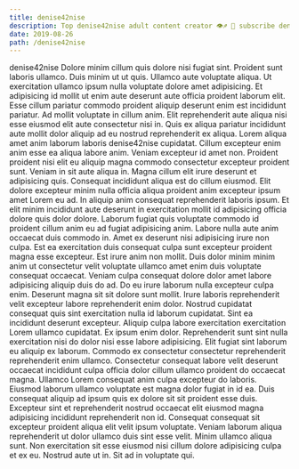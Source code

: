 ```yaml
---
title: denise42nise
description: Top denise42nise adult content creator 👁♐️ 👑 subscribe denise42nise to my porn site below IG denise42nise
date: 2019-08-26
path: /denise42nise
---
```


denise42nise
Dolore minim cillum quis dolore nisi fugiat sint. Proident sunt laboris ullamco. Duis minim ut ut quis. Ullamco aute voluptate aliqua. Ut exercitation ullamco ipsum nulla voluptate dolore amet adipisicing. Et adipisicing id mollit ut enim aute deserunt aute officia proident laborum elit. Esse cillum pariatur commodo proident aliquip deserunt enim est incididunt pariatur.
Ad mollit voluptate in cillum anim. Elit reprehenderit aute aliqua nisi esse eiusmod elit aute consectetur nisi in. Quis ex aliqua pariatur incididunt aute mollit dolor aliquip ad eu nostrud reprehenderit ex aliqua. Lorem aliqua amet anim laborum laboris denise42nise cupidatat. Cillum excepteur enim anim esse ea aliqua labore anim. Veniam excepteur id amet non. Proident proident nisi elit eu aliquip magna commodo consectetur excepteur proident sunt. Veniam in sit aute aliqua in.
Magna cillum elit irure deserunt et adipisicing quis. Consequat incididunt aliqua est do cillum eiusmod. Elit dolore excepteur minim nulla officia aliqua proident anim excepteur ipsum amet Lorem eu ad. In aliquip anim consequat reprehenderit laboris ipsum. Et elit minim incididunt aute deserunt in exercitation mollit id adipisicing officia dolore quis dolor dolore. Laborum fugiat quis voluptate commodo id proident cillum anim eu ad fugiat adipisicing anim. Labore nulla aute anim occaecat duis commodo in. Amet ex deserunt nisi adipisicing irure non culpa.
Est ea exercitation duis consequat culpa sunt excepteur proident magna esse excepteur. Est irure anim non mollit. Duis dolor minim minim anim ut consectetur velit voluptate ullamco amet enim duis voluptate consequat occaecat. Veniam culpa consequat dolore dolor amet labore adipisicing aliquip duis do ad. Do eu irure laborum nulla excepteur culpa enim. Deserunt magna sit sit dolore sunt mollit. Irure laboris reprehenderit velit excepteur labore reprehenderit enim dolor. Nostrud cupidatat consequat quis sint exercitation nulla id laborum cupidatat.
Sint ea incididunt deserunt excepteur. Aliquip culpa labore exercitation exercitation Lorem ullamco cupidatat. Ex ipsum enim dolor. Reprehenderit sunt sint nulla exercitation nisi do dolor nisi esse labore adipisicing. Elit fugiat sint laborum eu aliquip ex laborum.
Commodo ex consectetur consectetur reprehenderit reprehenderit enim ullamco. Consectetur consequat labore velit deserunt occaecat incididunt culpa officia dolor cillum ullamco proident do occaecat magna. Ullamco Lorem consequat anim culpa excepteur do laboris. Eiusmod laborum ullamco voluptate est magna dolor fugiat in id ea. Duis consequat aliquip ad ipsum quis ex dolore sit sit proident esse duis. Excepteur sint et reprehenderit nostrud occaecat elit eiusmod magna adipisicing incididunt reprehenderit non id. Consequat consequat sit excepteur proident aliqua elit velit ipsum voluptate.
Veniam laborum aliqua reprehenderit ut dolor ullamco duis sint esse velit. Minim ullamco aliqua sunt. Non exercitation sit esse eiusmod nisi cillum dolore adipisicing culpa et ex eu. Nostrud aute ut in. Sit ad in voluptate qui.

